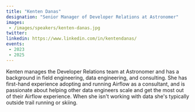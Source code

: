 ```yaml
---
title: "Kenten Danas"
designation: "Senior Manager of Developer Relations at Astronomer"
images:
 - /images/speakers/kenten-danas.jpg
twitter: 
linkedin: https://www.linkedin.com/in/kentendanas/
events:
 - 2023
 - 2025
---
```


Kenten manages the Developer Relations team at Astronomer and has a background in field engineering, data engineering, and consulting. She has first-hand experience adopting and running Airflow as a consultant, and is passionate about helping other data engineers scale and get the most out of their Airflow experience. When she isn't working with data she's typically outside trail running or skiing.